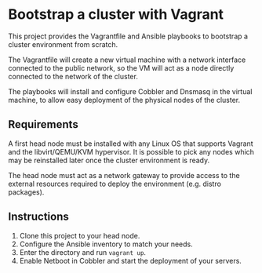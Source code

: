 Bootstrap a cluster with Vagrant
================================

This project provides the Vagrantfile and Ansible playbooks to bootstrap a
cluster environment from scratch.

The Vagrantfile will create a new virtual machine with a network interface
connected to the public network, so the VM will act as a node directly
connected to the network of the cluster.

The playbooks will install and configure Cobbler and Dnsmasq in the virtual
machine, to allow easy deployment of the physical nodes of the cluster.

Requirements
------------

A first head node must be installed with any Linux OS that supports Vagrant and
the libvirt/QEMU/KVM hypervisor. It is possible to pick any nodes which may be
reinstalled later once the cluster environment is ready.

The head node must act as a network gateway to provide access to the external
resources required to deploy the environment (e.g. distro packages).

Instructions
------------

1. Clone this project to your head node.
2. Configure the Ansible inventory to match your needs.
3. Enter the directory and run `vagrant up`.
4. Enable Netboot in Cobbler and start the deployment of your servers.
